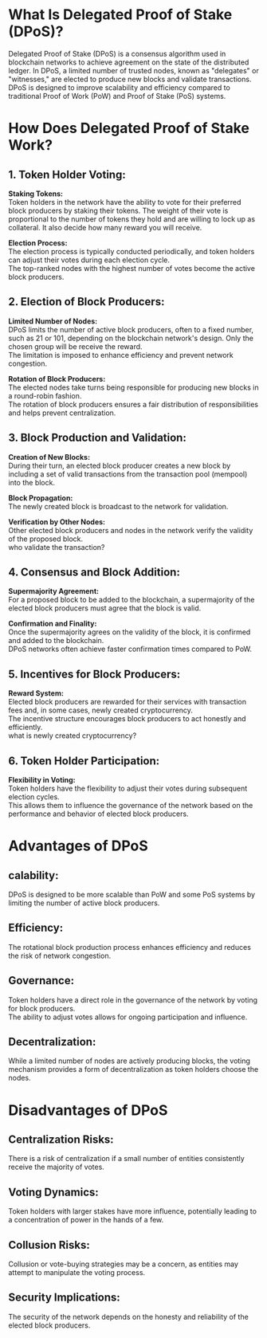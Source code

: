 # What Is Delegated Proof of Stake (DPoS)?  
Delegated Proof of Stake (DPoS) is a consensus algorithm used in blockchain networks to achieve agreement on the state of the distributed ledger. In DPoS, a limited number of trusted nodes, known as "delegates" or "witnesses," are elected to produce new blocks and validate transactions. DPoS is designed to improve scalability and efficiency compared to traditional Proof of Work (PoW) and Proof of Stake (PoS) systems.  

    


# How Does Delegated Proof of Stake Work?  
## 1. Token Holder Voting:  
**Staking Tokens:**  
Token holders in the network have the ability to vote for their preferred block producers by staking their tokens. 
The weight of their vote is proportional to the number of tokens they hold and are willing to lock up as collateral. It also decide how many reward you will receive.    

**Election Process:**   
The election process is typically conducted periodically, and token holders can adjust their votes during each election cycle.   
The top-ranked nodes with the highest number of votes become the active block producers.    

## 2. Election of Block Producers:  
**Limited Number of Nodes:**  
DPoS limits the number of active block producers, often to a fixed number, such as 21 or 101, depending on the blockchain network's design. Only the chosen group will be receive the reward.   
The limitation is imposed to enhance efficiency and prevent network congestion.  

**Rotation of Block Producers:**  
The elected nodes take turns being responsible for producing new blocks in a round-robin fashion.  
The rotation of block producers ensures a fair distribution of responsibilities and helps prevent centralization.  

## 3. Block Production and Validation:  
**Creation of New Blocks:**  
During their turn, an elected block producer creates a new block by including a set of valid transactions from the transaction pool (mempool) into the block.  

**Block Propagation:**  
The newly created block is broadcast to the network for validation.  

**Verification by Other Nodes:**  
Other elected block producers and nodes in the network verify the validity of the proposed block.  
who validate the transaction?  

## 4. Consensus and Block Addition:  
**Supermajority Agreement:**    
For a proposed block to be added to the blockchain, a supermajority of the elected block producers must agree that the block is valid.  

**Confirmation and Finality:**    
Once the supermajority agrees on the validity of the block, it is confirmed and added to the blockchain.  
DPoS networks often achieve faster confirmation times compared to PoW.  

## 5. Incentives for Block Producers:  

**Reward System:**  
Elected block producers are rewarded for their services with transaction fees and, in some cases, newly created cryptocurrency.  
The incentive structure encourages block producers to act honestly and efficiently.    
what is newly created cryptocurrency?  

## 6. Token Holder Participation:  
**Flexibility in Voting:**  
Token holders have the flexibility to adjust their votes during subsequent election cycles.  
This allows them to influence the governance of the network based on the performance and behavior of elected block producers.  











# Advantages of DPoS
## calability:   
DPoS is designed to be more scalable than PoW and some PoS systems by limiting the number of active block producers.  
## Efficiency:   
The rotational block production process enhances efficiency and reduces the risk of network congestion.  
## Governance:  
Token holders have a direct role in the governance of the network by voting for block producers.  
The ability to adjust votes allows for ongoing participation and influence.  
## Decentralization:    
While a limited number of nodes are actively producing blocks, the voting mechanism provides a form of decentralization as token holders choose the nodes.  



# Disadvantages of DPoS
## Centralization Risks:  
There is a risk of centralization if a small number of entities consistently receive the majority of votes.  
## Voting Dynamics:  
Token holders with larger stakes have more influence, potentially leading to a concentration of power in the hands of a few.  
## Collusion Risks:  
Collusion or vote-buying strategies may be a concern, as entities may attempt to manipulate the voting process.  
## Security Implications:  
The security of the network depends on the honesty and reliability of the elected block producers.  












